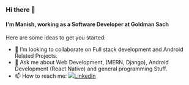 ### Hi there 👋  

#### I'm Manish, working as a Software Developer at Goldman Sach


Here are some ideas to get you started:

- 👯 I’m looking to collaborate on Full stack development and Android Related Projects.
- 💬 Ask me about Web Development, (MERN, Django), Android Development (React Native) and general programming Stuff.
- 📫 How to reach me: <a href="https://www.linkedin.com/in/manish-arora-77b96a178/" target="_blank"><img src="https://i.stack.imgur.com/gVE0j.png">LinkedIn</img></a>
&nbsp;

